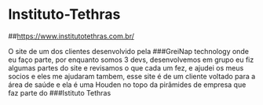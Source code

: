 # Instituto-Tethras
##https://www.institutotethras.com.br/

O site de um dos clientes desenvolvido pela ###GreiNap technology
onde eu faço parte, por enquanto somos 3 devs, desenvolvemos em grupo eu fiz algumas partes do site
e revisamos o que cada um fez, e ajudei os meus socios e eles me ajudaram tambem, esse site é de um 
cliente voltado para a área de saúde e ela é uma Houden no topo da pirâmides de empresa que faz parte
do ###Istituto Tethras
